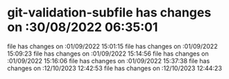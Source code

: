 # git-validation-subfile has changes on :30/08/2022 06:35:01
file has changes on :01/09/2022 15:01:15
file has changes on :01/09/2022 15:09:23
file has changes on :01/09/2022 15:14:56
file has changes on :01/09/2022 15:16:06
file has changes on :01/09/2022 15:37:38
file has changes on :12/10/2023 12:42:53
file has changes on :12/10/2023 12:44:23
